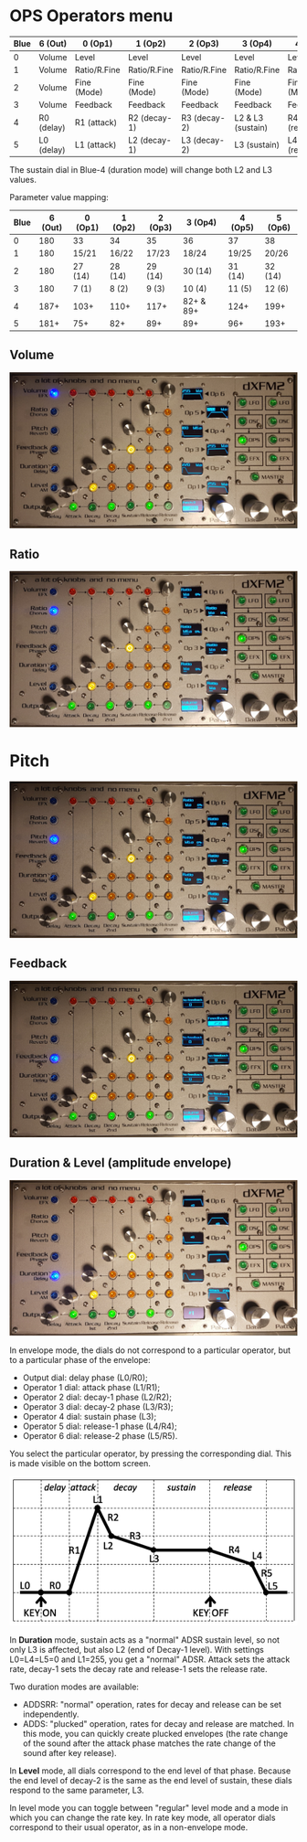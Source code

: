 # OPS Operators menu

| Blue | 6 (Out) | 0 (Op1) | 1 (Op2) | 2 (Op3) | 3 (Op4) | 4 (Op5) | 5 (Op6) |
|------|---------|---------|---------|---------|---------|---------|---------|
| 0 | Volume | Level | Level | Level | Level | Level | Level |
| 1 | Volume | Ratio/R.Fine | Ratio/R.Fine | Ratio/R.Fine | Ratio/R.Fine | Ratio/R.Fine | Ratio/R.Fine |
| 2 | Volume | Fine (Mode) | Fine (Mode) | Fine (Mode) | Fine (Mode) | Fine (Mode) | Fine (Mode) |
| 3 | Volume | Feedback | Feedback | Feedback | Feedback | Feedback | Feedback |
| 4 | R0 (delay) | R1 (attack) | R2 (decay-1) | R3 (decay-2) | L2 & L3 (sustain) | R4 (release-1) | R5 (release-2) |
| 5 | L0 (delay) | L1 (attack) | L2 (decay-1) | L3 (decay-2) | L3 (sustain) | L4 (release-1) | L5 (release-2) |

The sustain dial in Blue-4 (duration mode) will change both L2 and L3 values.

Parameter value mapping:

| Blue | 6 (Out) | 0 (Op1) | 1 (Op2) | 2 (Op3) | 3 (Op4) | 4 (Op5) | 5 (Op6) |
|------|---------|---------|---------|---------|---------|---------|---------|
| 0 | 180 | 33 | 34 | 35 | 36 | 37 | 38 |
| 1 | 180 | 15/21 | 16/22 | 17/23 | 18/24 | 19/25 | 20/26 |
| 2 | 180 | 27 (14) | 28 (14) | 29 (14) | 30 (14) | 31 (14) | 32 (14) |
| 3 | 180 | 7 (1) | 8 (2) | 9 (3) | 10 (4) | 11 (5) | 12 (6) |
| 4 | 187+ | 103+ | 110+ | 117+ | 82+ & 89+ | 124+ | 199+ |
| 5 | 181+ | 75+ | 82+ | 89+ | 89+ | 96+ | 193+ |

## Volume

![](../media/OPS-Volume.png)

## Ratio

![](../media/OPS-Ratio.png)

# Pitch

![](../media/OPS-Pitch.png)

## Feedback

![](../media/OPS-Feedback.png)

## Duration & Level (amplitude envelope)

![](../media/OPS-Envelope.png)

In envelope mode, the dials do not correspond to a particular operator, but to a particular phase of the envelope:
- Output dial: delay phase (L0/R0);
- Operator 1 dial: attack phase (L1/R1);
- Operator 2 dial: decay-1 phase (L2/R2);
- Operator 3 dial: decay-2 phase (L3/R3);
- Operator 4 dial: sustain phase (L3);
- Operator 5 dial: release-1 phase (L4/R4);
- Operator 6 dial: release-2 phase (L5/R5).

You select the particular operator, by pressing the corresponding dial. This is made visible on the bottom screen.

![](Envelope.png)

In **Duration** mode, sustain acts as a "normal" ADSR sustain level, so not only L3 is affected, but also L2 (end of Decay-1 level). With settings L0=L4=L5=0 and L1=255, you get a "normal" ADSR. Attack sets the attack rate, decay-1 sets the decay rate and release-1 sets the release rate.

Two duration modes are available:
- ADDSRR: "normal" operation, rates for decay and release can be set independently.
- ADDS: "plucked" operation, rates for decay and release are matched. In this mode, you can quickly create plucked envelopes (the rate change of the sound after the attack phase matches the rate change of the sound after key release).

In **Level** mode, all dials correspond to the end level of that phase. Because the end level of decay-2 is the same as the end level of sustain, these dials respond to the same parameter, L3.


In level mode you can toggle between "regular" level mode and a mode in which you can change the rate key. In rate key mode, all operator dials correspond to their usual operator, as in a non-envelope mode.
